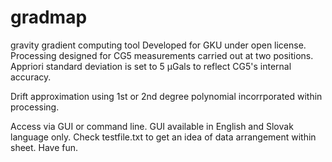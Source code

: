 # gradmap
gravity gradient computing tool
Developed for GKU under open license. Processing designed for CG5 measurements carried out at two positions.
Appriori standard deviation is set to 5 μGals to reflect CG5's internal accuracy.

Drift approximation using 1st or 2nd degree polynomial incorrporated within processing.

Access via GUI or command line. GUI available in English and Slovak language only.
Check testfile.txt to get an idea of data arrangement within sheet.
Have fun.
